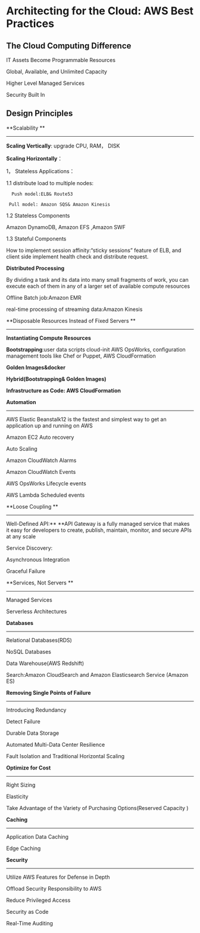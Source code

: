 # Architecting for the Cloud: AWS Best Practices

## The Cloud Computing Difference

IT Assets Become Programmable Resources

Global, Available, and Unlimited Capacity

Higher Level Managed Services

Security Built In

## Design Principles

**Scalability **

---

**Scaling Vertically**: upgrade CPU, RAM， DISK

**Scaling Horizontally**：

1， Stateless Applications：

1.1 distribute load to multiple nodes:

```
  Push model:ELB& Route53

 Pull model: Amazon SQS& Amazon Kinesis
```

1.2 Stateless Components

Amazon DynamoDB, Amazon EFS ,Amazon SWF

1.3 Stateful Components

How to implement session affinity:“sticky sessions” feature of ELB, and  client side implement health check and distribute request.

**Distributed Processing**

By dividing a task and its data into many small fragments of work, you can execute each of them in any of a larger set of available compute resources

Offline Batch job:Amazon EMR

real-time processing of streaming data:Amazon Kinesis

**Disposable Resources Instead of Fixed Servers **

---

**Instantiating Compute Resources**

**Bootstrapping**:user data scripts cloud-init AWS OpsWorks, configuration management tools like Chef or Puppet, AWS CloudFormation

**Golden Images&docker**

**Hybrid\(Bootstrapping& Golden Images\)**

**Infrastructure as Code: AWS CloudFormation**

**Automation**

---

AWS Elastic Beanstalk12 is the fastest and simplest way to get an application up and running on AWS

Amazon EC2 Auto recovery

Auto Scaling

Amazon CloudWatch Alarms

Amazon CloudWatch Events

AWS OpsWorks Lifecycle events

AWS Lambda Scheduled events

**Loose Coupling **

---

Well-Defined  API:** **API Gateway is a fully managed service that makes it easy for developers to create, publish, maintain, monitor, and secure APIs at any scale

Service Discovery:

Asynchronous Integration

Graceful Failure

**Services, Not Servers **

---

Managed Services

Serverless Architectures

**Databases**

---

Relational Databases\(RDS\)

NoSQL Databases

Data Warehouse\(AWS Redshift\)

Search:Amazon CloudSearch and Amazon Elasticsearch Service \(Amazon ES\)

**Removing Single Points of Failure**

---

Introducing Redundancy

Detect Failure

Durable Data Storage

Automated Multi-Data Center Resilience

Fault Isolation and Traditional Horizontal Scaling



**Optimize for Cost**

---

Right Sizing

Elasticity

Take Advantage of the Variety of Purchasing Options\(Reserved Capacity \)



**Caching**

---

Application Data Caching

Edge Caching



**Security**

---

Utilize AWS Features for Defense in Depth

Offload Security Responsibility to AWS

Reduce Privileged Access

Security as Code

Real-Time Auditing



